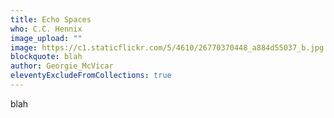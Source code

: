 ```yaml
---
title: Echo Spaces
who: C.C. Hennix
image_upload: ""
image: https://c1.staticflickr.com/5/4610/26770370448_a884d55037_b.jpg
blockquote: blah
author: Georgie_McVicar
eleventyExcludeFromCollections: true
---
```

blah